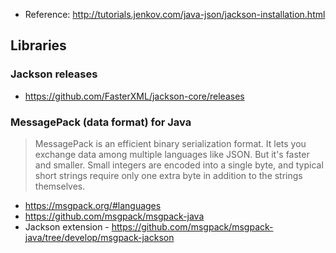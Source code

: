 
- Reference: http://tutorials.jenkov.com/java-json/jackson-installation.html

## Libraries

### Jackson releases
- https://github.com/FasterXML/jackson-core/releases

### MessagePack (data format) for Java

> MessagePack is an efficient binary serialization format. It lets you exchange data among multiple languages like JSON. But it's faster and smaller. Small integers are encoded into a single byte, and typical short strings require only one extra byte in addition to the strings themselves.

- https://msgpack.org/#languages
- https://github.com/msgpack/msgpack-java
- Jackson extension - https://github.com/msgpack/msgpack-java/tree/develop/msgpack-jackson


